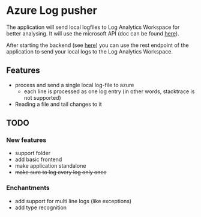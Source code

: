 # Azure Log pusher

The application will send local logfiles to Log Analytics Workspace for better analysing. It will use the microsoft API (doc can be found [here](https://docs.microsoft.com/en-us/azure/azure-monitor/logs/data-collector-api)).

After starting the backend (see [here](backend/readme.md)) you can use the rest endpoint of the application to send your
local logs to the Log Analytics Workspace. 

## Features
- process and send a single local log-file to azure 
  - each line is processed as one log entry (in other words, stacktrace is not supported)
- Reading a file and tail changes to it

## TODO

### New features
- support folder
- add basic frontend
- make application standalone
- ~~make sure to log every log only once~~

### Enchantments
- add support for multi line logs (like exceptions) 
- add type recognition

